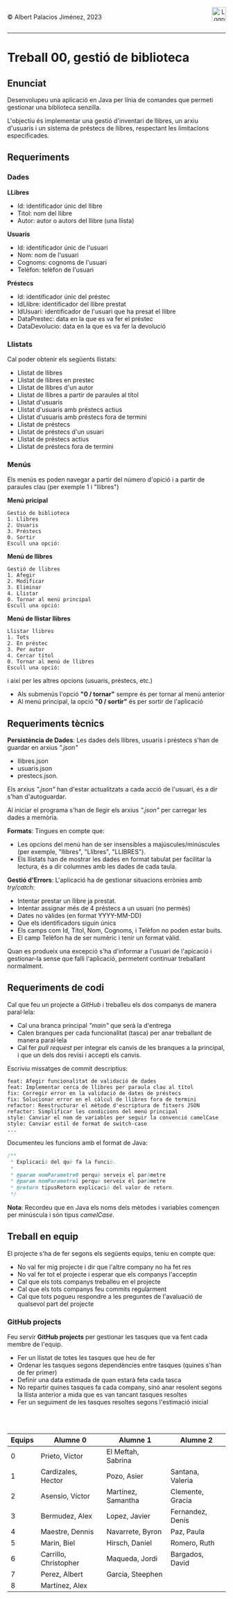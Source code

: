<div style="display: flex; width: 100%;">
    <div style="flex: 1; padding: 0px;">
        <p>© Albert Palacios Jiménez, 2023</p>
    </div>
    <div style="flex: 1; padding: 0px; text-align: right;">
        <img src="./assets/ieti.png" height="32" alt="Logo de IETI" style="max-height: 32px;">
    </div>
</div>
<hr/>

# Treball 00, gestió de biblioteca

## Enunciat

Desenvolupeu una aplicació en Java per línia de comandes que permeti gestionar una biblioteca senzilla.

L'objectiu és implementar una gestió d'inventari de llibres, un arxiu d'usuaris i un sistema de préstecs de llibres, respectant les limitacions especificades.

## Requeriments

### Dades

**LLibres**

- Id: identificador únic del llibre
- Titol: nom del llibre
- Autor: autor o autors del llibre (una llista)

**Usuaris**

- Id: identificador únic de l'usuari
- Nom: nom de l'usuari
- Cognoms: cognoms de l'usuari
- Telèfon: telèfon de l'usuari

**Préstecs**

- Id: identificador únic del préstec
- IdLlibre: identificador del llibre prestat
- IdUsuari: identificador de l'usuari que ha presat el llibre
- DataPrestec: data en la que es va fer el préstec
- DataDevolucio: data en la que es va fer la devolució

### Llistats

Cal poder obtenir els següents llistats:

- Llistat de llibres
- Llistat de llibres en prestec
- Llistat de llibres d'un autor
- Llistat de llibres a partir de paraules al títol
- Llistat d'usuaris
- Llistat d'usuaris amb préstecs actius
- Llistat d'usuaris amb préstecs fora de termini
- Llistat de préstecs
- Llistat de préstecs d'un usuari
- Llistat de préstecs actius
- Llistat de préstecs fora de termini

### Menús

Els menús es poden navegar a partir del número d'opició i a partir de paraules clau (per exemple 1 i "llibres")

**Menú pricipal**

```text
Gestió de biblioteca
1. Llibres
2. Usuaris
3. Préstecs
0. Sortir
Escull una opció:
```

**Menú de llibres**

```text
Gestió de llibres
1. Afegir
2. Modificar
3. Eliminar
4. Llistar
0. Tornar al menú principal
Escull una opció:
```

**Menú de llistar llibres**

```text
Llistar llibres
1. Tots
2. En préstec
3. Per autor
4. Cercar títol
0. Tornar al menú de llibres
Escull una opció:
```

i així per les altres opcions (usuaris, préstecs, etc.)

- Als submenús l'opció **"0 / tornar"** sempre és per tornar al menú anterior
- Al menú principal, la opció **"0 / sortir"** és per sortir de l'aplicació

## Requeriments tècnics

**Persistència de Dades**: Les dades dels llibres, usuaris i préstecs s'han de guardar en arxius *".json"*

* llibres.json
* usuaris.json
* prestecs.json.

Els arxius *".json"* han d'estar actualitzats a cada acció de l'usuari, és a dir s'han d'autoguardar.

Al iniciar el programa s'han de llegir els arxius *".json"* per carregar les dades a memòria.

**Formats**: Tingues en compte que:

* Les opcions del menú han de ser insensibles a majúscules/minúscules (per exemple, "llibres", "Llibres", "LLIBRES").
* Els llistats han de mostrar les dades en format tabulat per facilitar la lectura, és a dir columnes amb les dades de cada taula.

**Gestió d'Errors**: L'aplicació ha de gestionar situacions errònies amb *try/catch*:

* Intentar prestar un llibre ja prestat.
* Intentar assignar més de 4 préstecs a un usuari (no permès)
* Dates no vàlides (en format YYYY-MM-DD)
* Que els identificadors siguin únics
* Els camps com Id, Titol, Nom, Cognoms, i Telèfon no poden estar buits.
* El camp Telèfon ha de ser numèric i tenir un format vàlid.

Quan es produeix una excepció s'ha d'informar a l'usuari de l'apicació i gestionar-la sense que falli l'aplicació, permetent continuar treballant normalment.

## Requeriments de codi

Cal que feu un projecte a *GitHub* i treballeu els dos companys de manera paral·lela:

- Cal una branca principal *"main"* que serà la d'entrega
- Calen branques per cada funcionalitat (tasca) per anar treballant de manera paral·lela
- Cal fer *pull request* per integrar els canvis de les branques a la principal, i que un dels dos revisi i accepti els canvis.

Escriviu missatges de commit descriptius:

```text
feat: Afegir funcionalitat de validació de dades
feat: Implementar cerca de llibres per paraula clau al títol
fix: Corregir error en la validació de dates de préstecs
fix: Solucionar error en el càlcul de llibres fora de termini
refactor: Reestructurar el mètode d'escriptura de fitxers JSON
refactor: Simplificar les condicions del menú principal
style: Canviar el nom de variables per seguir la convenció camelCase
style: Canviar estil de format de switch-case
...
```

Documenteu les funcions amb el format de Java:

```java
/**
 * Explicació del què fa la funció.
 * 
 * @param nomParametre0 perquè serveix el paràmetre
 * @param nomParametre1 perquè serveix el paràmetre
 * @return tipusRetorn explicació del valor de retorn.
 */
```

**Nota**: Recordeu que en Java els noms dels mètodes i variables començen per minúscula i són tipus *camelCase*.

## Treball en equip

El projecte s'ha de fer segons els següents equips, teniu en compte que:

- No val fer mig projecte i dir que l'altre company no ha fet res
- No val fer tot el projecte i esperar que els companys l'acceptin
- Cal que els tots companys treballeu en el projecte
- Cal que els tots companys feu commits regularment
- Cal que tots pogueu respondre a les preguntes de l'avaluació de qualsevol part del projecte

### GitHub projects

Feu servir **GitHub projects** per gestionar les tasques que va fent cada membre de l'equip.

- Fer un llistat de totes les tasques que heu de fer
- Ordenar les tasques segons dependències entre tasques (quines s'han de fer primer)
- Definir una data estimada de quan estarà feta cada tasca
- No repartir quines tasques fa cada company, sinó anar resolent segons la llista anterior a mida que es van tancant tasques resoltes
- Fer un seguiment de les tasques resoltes segons l'estimació inicial

<br/>
<br/>

| Equips | Alumne 0              | Alumne 1            | Alumne 2          |
| ------ | --------------------- | ------------------- | ----------------- |
| 0      | Prieto, Víctor       | El Meftah, Sabrina  |                   |
| 1      | Cardizales, Hector    | Pozo, Asier         | Santana, Valeria  |
| 2      | Asensio, Víctor      | Martínez, Samantha | Clemente, Gracia  |
| 3      | Bermudez, Alex        | Lopez, Javier       | Fernandez, Denís |
| 4      | Maestre, Dennis       | Navarrete, Byron    | Paz, Paula        |
| 5      | Marin, Biel           | Hirsch, Daniel      | Romero, Ruth      |
| 6      | Carrillo, Christopher | Maqueda, Jordi      | Bargados, David   |
| 7      | Perez, Albert         | Garcia, Steephen    |                   |
| 8      | Martínez, Alex       |                     |                   |
